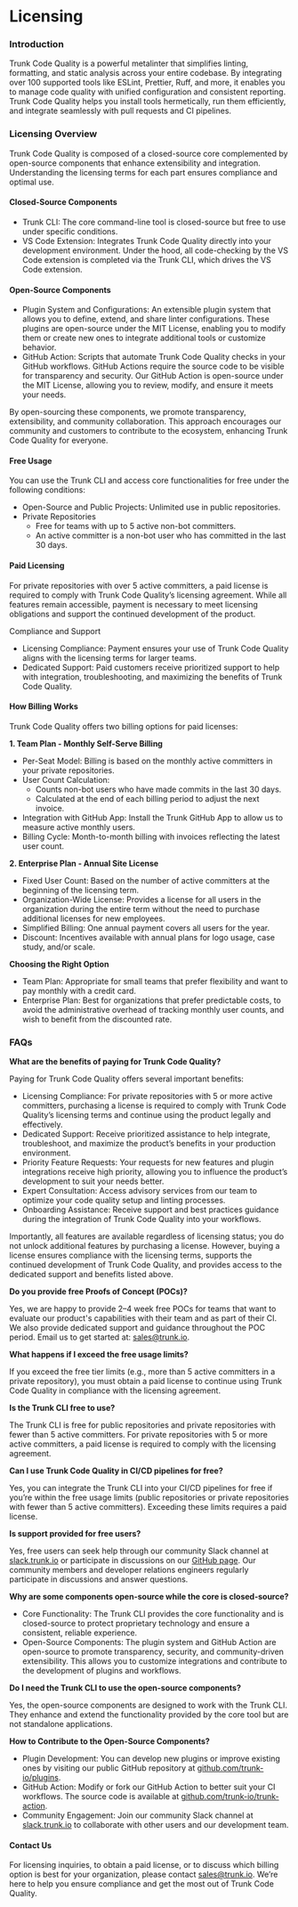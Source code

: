 # Licensing

### Introduction

Trunk Code Quality is a powerful metalinter that simplifies linting, formatting, and static analysis across your entire codebase. By integrating over 100 supported tools like ESLint, Prettier, Ruff, and more, it enables you to manage code quality with unified configuration and consistent reporting. Trunk Code Quality helps you install tools hermetically, run them efficiently, and integrate seamlessly with pull requests and CI pipelines.

### Licensing Overview

Trunk Code Quality is composed of a closed-source core complemented by open-source components that enhance extensibility and integration. Understanding the licensing terms for each part ensures compliance and optimal use.

#### Closed-Source Components

* Trunk CLI: The core command-line tool is closed-source but free to use under specific conditions.
* VS Code Extension: Integrates Trunk Code Quality directly into your development environment. Under the hood, all code-checking by the VS Code extension is completed via the Trunk CLI, which drives the VS Code extension.

#### Open-Source Components

* Plugin System and Configurations: An extensible plugin system that allows you to define, extend, and share linter configurations. These plugins are open-source under the MIT License, enabling you to modify them or create new ones to integrate additional tools or customize behavior.
* GitHub Action:  Scripts that automate Trunk Code Quality checks in your GitHub workflows. GitHub Actions require the source code to be visible for transparency and security. Our GitHub Action is open-source under the MIT License, allowing you to review, modify, and ensure it meets your needs.

By open-sourcing these components, we promote transparency, extensibility, and community collaboration. This approach encourages our community and customers to contribute to the ecosystem, enhancing Trunk Code Quality for everyone.

#### Free Usage

You can use the Trunk CLI and access core functionalities for free under the following conditions:

* Open-Source and Public Projects: Unlimited use in public repositories.
* Private Repositories
  * Free for teams with up to 5 active non-bot committers.
  * An active committer is a non-bot user who has committed in the last 30 days.

#### Paid Licensing

For private repositories with over 5 active committers, a paid license is required to comply with Trunk Code Quality’s licensing agreement. While all features remain accessible, payment is necessary to meet licensing obligations and support the continued development of the product.

Compliance and Support

* Licensing Compliance: Payment ensures your use of Trunk Code Quality aligns with the licensing terms for larger teams.
* Dedicated Support: Paid customers receive prioritized support to help with integration, troubleshooting, and maximizing the benefits of Trunk Code Quality.

#### How Billing Works

Trunk Code Quality offers two billing options for paid licenses:

**1. Team Plan - Monthly Self-Serve Billing**

* Per-Seat Model: Billing is based on the monthly active committers in your private repositories.
* User Count Calculation:
  * Counts non-bot users who have made commits in the last 30 days.
  * Calculated at the end of each billing period to adjust the next invoice.
* Integration with GitHub App: Install the Trunk GitHub App to allow us to measure active monthly users.
* Billing Cycle: Month-to-month billing with invoices reflecting the latest user count.

**2. Enterprise Plan - Annual Site License**

* Fixed User Count: Based on the number of active committers at the beginning of the licensing term.
* Organization-Wide License: Provides a license for all users in the organization during the entire term without the need to purchase additional licenses for new employees.
* Simplified Billing: One annual payment covers all users for the year.
* Discount: Incentives available with annual plans for logo usage, case study, and/or scale.&#x20;

**Choosing the Right Option**

* Team Plan: Appropriate for small teams that prefer flexibility and want to pay monthly with a credit card.
* Enterprise Plan: Best for organizations that prefer predictable costs, to avoid the administrative overhead of tracking monthly user counts, and wish to benefit from the discounted rate.

### FAQs

**What are the benefits of paying for Trunk Code Quality?**

Paying for Trunk Code Quality offers several important benefits:

* Licensing Compliance: For private repositories with 5 or more active committers, purchasing a license is required to comply with Trunk Code Quality’s licensing terms and continue using the product legally and effectively.
* Dedicated Support: Receive prioritized assistance to help integrate, troubleshoot, and maximize the product’s benefits in your production environment.
* Priority Feature Requests: Your requests for new features and plugin integrations receive high priority, allowing you to influence the product’s development to suit your needs better.
* Expert Consultation: Access advisory services from our team to optimize your code quality setup and linting processes.
* Onboarding Assistance: Receive support and best practices guidance during the integration of Trunk Code Quality into your workflows.

Importantly, all features are available regardless of licensing status; you do not unlock additional features by purchasing a license. However, buying a license ensures compliance with the licensing terms, supports the continued development of Trunk Code Quality, and provides access to the dedicated support and benefits listed above.

**Do you provide free Proofs of Concept (POCs)?**

Yes, we are happy to provide 2–4 week free POCs for teams that want to evaluate our product's capabilities with their team and as part of their CI. We also provide dedicated support and guidance throughout the POC period. Email us to get started at: [sales@trunk.io](mailto:sales@trunk.io).

**What happens if I exceed the free usage limits?**

If you exceed the free tier limits (e.g., more than 5 active committers in a private repository), you must obtain a paid license to continue using Trunk Code Quality in compliance with the licensing agreement.

**Is the Trunk CLI free to use?**

The Trunk CLI is free for public repositories and private repositories with fewer than 5 active committers. For private repositories with 5 or more active committers, a paid license is required to comply with the licensing agreement.

**Can I use Trunk Code Quality in CI/CD pipelines for free?**

Yes, you can integrate the Trunk CLI into your CI/CD pipelines for free if you’re within the free usage limits (public repositories or private repositories with fewer than 5 active committers). Exceeding these limits requires a paid license.

**Is support provided for free users?**

Yes, free users can seek help through our community Slack channel at [slack.trunk.io](https://slack.trunk.io) or participate in discussions on our [GitHub page](https://github.com/orgs/trunk-io/discussions). Our community members and developer relations engineers regularly participate in discussions and answer questions.

**Why are some components open-source while the core is closed-source?**

* Core Functionality: The Trunk CLI provides the core functionality and is closed-source to protect proprietary technology and ensure a consistent, reliable experience.
* Open-Source Components: The plugin system and GitHub Action are open-source to promote transparency, security, and community-driven extensibility. This allows you to customize integrations and contribute to the development of plugins and workflows.

**Do I need the Trunk CLI to use the open-source components?**

Yes, the open-source components are designed to work with the Trunk CLI. They enhance and extend the functionality provided by the core tool but are not standalone applications.

**How to Contribute to the Open-Source Components?**

* Plugin Development: You can develop new plugins or improve existing ones by visiting our public GitHub repository at [github.com/trunk-io/plugins](https://github.com/trunk-io/plugins).
* GitHub Action: Modify or fork our GitHub Action to better suit your CI workflows. The source code is available at [github.com/trunk-io/trunk-action](https://github.com/trunk-io/trunk-action).
* Community Engagement: Join our community Slack channel at [slack.trunk.io](https://slack.trunk.io) to collaborate with other users and our development team.

#### Contact Us

For licensing inquiries, to obtain a paid license, or to discuss which billing option is best for your organization, please contact [sales@trunk.io](mailto:sales@trunk.io). We’re here to help you ensure compliance and get the most out of Trunk Code Quality.

